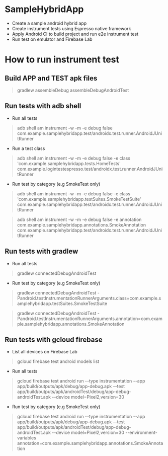 # SampleHybridApp
 - Create a sample android hybrid app
 - Create instrument tests using Espresso native framework
 - Apply Android CI to build project and run e2e instrument test
 - Run test on emulator and Firebase Lab

# How to run instrument test

## Build APP and TEST apk files

> gradlew assembleDebug assembleDebugAndroidTest

## Run tests with adb shell

- Run all tests

> adb shell am instrument -w -m -e debug false com.example.samplehybridapp.test/androidx.test.runner.AndroidJUnitRunner
 
- Run a test class

> adb shell am instrument -w -m -e debug false -e class 'com.example.samplehybridapp.tests.HomeTests' com.example.logintestespresso.test/androidx.test.runner.AndroidJUnitRunner

- Run test by category (e.g SmokeTest only)

> adb shell am instrument -w -m -e debug false -e class 'com.example.samplehybridapp.testSuites.SmokeTestSuite' com.example.samplehybridapp.test/androidx.test.runner.AndroidJUnitRunner

> adb shell am instrument -w -m -e debug false -e annotation com.example.samplehybridapp.annotations.SmokeAnnotation com.example.samplehybridapp.test/androidx.test.runner.AndroidJUnitRunner

## Run tests with gradlew

- Run all tests

> gradlew connectedDebugAndroidTest

- Run test by category (e.g SmokeTest only)

> gradlew connectedDebugAndroidTest -Pandroid.testInstrumentationRunnerArguments.class=com.example.samplehybridapp.testSuites.SmokeTestSuite

> gradlew connectedDebugAndroidTest -Pandroid.testInstrumentationRunnerArguments.annotation=com.example.samplehybridapp.annotations.SmokeAnnotation

## Run tests with gcloud firebase

- List all devices on Firebase Lab

> gcloud firebase test android models list

- Run all tests

> gcloud firebase test android run --type instrumentation --app app/build/outputs/apk/debug/app-debug.apk --test app/build/outputs/apk/androidTest/debug/app-debug-androidTest.apk --device model=Pixel2,version=30

- Run test by category (e.g SmokeTest only)

> gcloud firebase test android run --type instrumentation --app app/build/outputs/apk/debug/app-debug.apk --test app/build/outputs/apk/androidTest/debug/app-debug-androidTest.apk --device model=Pixel2,version=30 --environment-variables annotation=com.example.samplehybridapp.annotations.SmokeAnnotation
